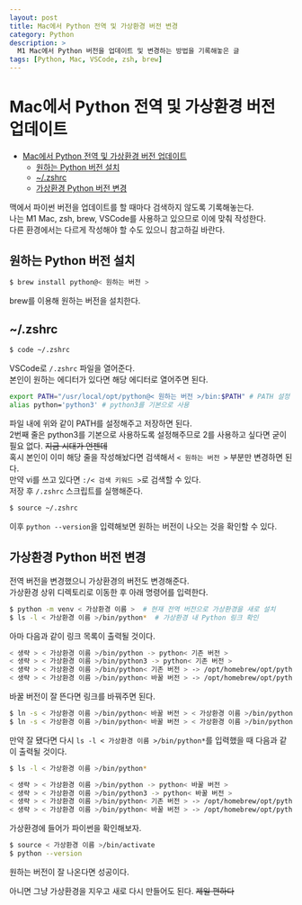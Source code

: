 ```yaml
---
layout: post
title: Mac에서 Python 전역 및 가상환경 버전 변경
category: Python
description: >
  M1 Mac에서 Python 버전을 업데이트 및 변경하는 방법을 기록해놓은 글
tags: [Python, Mac, VSCode, zsh, brew]
---
```

# Mac에서 Python 전역 및 가상환경 버전 업데이트

- [Mac에서 Python 전역 및 가상환경 버전 업데이트](#mac에서-python-전역-및-가상환경-버전-업데이트)
  - [원하는 Python 버전 설치](#원하는-python-버전-설치)
  - [~/.zshrc](#zshrc)
  - [가상환경 Python 버전 변경](#가상환경-python-버전-변경)
  
맥에서 파이썬 버전을 업데이트를 할 때마다 검색하지 않도록 기록해놓는다.  
나는 M1 Mac, zsh, brew, VSCode를 사용하고 있으므로 이에 맞춰 작성한다.  
다른 환경에서는 다르게 작성해야 할 수도 있으니 참고하길 바란다.  

## 원하는 Python 버전 설치

```zsh
$ brew install python@< 원하는 버전 >
```

brew를 이용해 원하는 버전을 설치한다.

## ~/.zshrc 

```zsh
$ code ~/.zshrc
```

VSCode로 `/.zshrc` 파일을 열어준다.  
본인이 원하는 에디터가 있다면 해당 에디터로 열어주면 된다.  

```zsh
export PATH="/usr/local/opt/python@< 원하는 버전 >/bin:$PATH" # PATH 설정
alias python='python3' # python3를 기본으로 사용
```

파일 내에 위와 같이 PATH를 설정해주고 저장하면 된다.  
2번째 줄은 python3를 기본으로 사용하도록 설정해주므로 2를 사용하고 싶다면 굳이 필요 없다. ~~지금 시대가 언젠데~~  
혹시 본인이 이미 해당 줄을 작성해놨다면 검색해서 `< 원하는 버전 >` 부분만 변경하면 된다.  
만약 vi를 쓰고 있다면 `:/< 검색 키워드 >`로 검색할 수 있다.  
저장 후 `/.zshrc` 스크립트를 실행해준다.  

```zsh
$ source ~/.zshrc
```

이후 `python --version`을 입력해보면 원하는 버전이 나오는 것을 확인할 수 있다.

## 가상환경 Python 버전 변경

전역 버전을 변경했으니 가상환경의 버전도 변경해준다.  
가상환경 상위 디렉토리로 이동한 후 아래 명령어를 입력한다.  

```zsh
$ python -m venv < 가상환경 이름 >  # 현재 전역 버전으로 가상환경을 새로 설치
$ ls -l < 가상환경 이름 >/bin/python*  # 가상환경 내 Python 링크 확인
```

아마 다음과 같이 링크 목록이 출력될 것이다.

```zsh
< 생략 > < 가상환경 이름 >/bin/python -> python< 기존 버전 >
< 생략 > < 가상환경 이름 >/bin/python3 -> python< 기존 버전 >
< 생략 > < 가상환경 이름 >/bin/python< 기존 버전 > -> /opt/homebrew/opt/python@< 기존 버전 >/bin/python< 기존 버전 >
< 생략 > < 가상환경 이름 >/bin/python< 바꿀 버전 > -> /opt/homebrew/opt/python@< 바꿀 버전 >/bin/python< 바꿀 버전 >
```

바꿀 버전이 잘 뜬다면 링크를 바꿔주면 된다.
  
```zsh
$ ln -s < 가상환경 이름 >/bin/python< 바꿀 버전 > < 가상환경 이름 >/bin/python
$ ln -s < 가상환경 이름 >/bin/python< 바꿀 버전 > < 가상환경 이름 >/bin/python3  # python3를 사용하지 않는다면 생략
```

만약 잘 됐다면 다시 `ls -l < 가상환경 이름 >/bin/python*`를 입력했을 때 다음과 같이 출력될 것이다.  

```zsh
$ ls -l < 가상환경 이름 >/bin/python*

< 생략 > < 가상환경 이름 >/bin/python -> python< 바꿀 버전 >
< 생략 > < 가상환경 이름 >/bin/python3 -> python< 바꿀 버전 >
< 생략 > < 가상환경 이름 >/bin/python< 기존 버전 > -> /opt/homebrew/opt/python@< 기존 버전 >/bin/python< 기존 버전 >
< 생략 > < 가상환경 이름 >/bin/python< 바꿀 버전 > -> /opt/homebrew/opt/python@< 바꿀 버전 >/bin/python< 바꿀 버전 >
```

가상환경에 들어가 파이썬을 확인해보자.

```zsh
$ source < 가상환경 이름 >/bin/activate
$ python --version
```

원하는 버전이 잘 나온다면 성공이다.

아니면 그냥 가상환경을 지우고 새로 다시 만들어도 된다. ~~제일 편하다~~  
